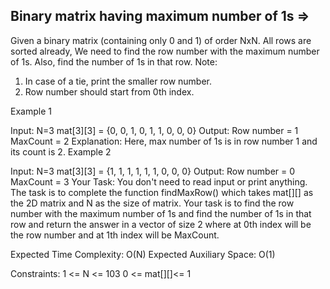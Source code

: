 Binary matrix having maximum number of 1s  =>
-----------------------------------------



Given a binary matrix (containing only 0 and 1) of order NxN. All rows are sorted already, We need to find the row number with the maximum number of 1s. Also, find the number of 1s in that row.
Note:

1. In case of a tie, print the smaller row number.
2. Row number should start from 0th index.

Example 1

Input:
N=3
mat[3][3] = {0, 0, 1, 
              0, 1, 1, 
              0, 0, 0}
Output:
Row number = 1
MaxCount = 2
Explanation:
Here, max number of 1s is in row number 1
and its count is 2.
Example 2

Input:
N=3
mat[3][3] = {1, 1, 1, 
              1, 1, 1, 
              0, 0, 0}
Output:
Row number = 0
MaxCount = 3
Your Task:
You don't need to read input or print anything. The task is to complete the function findMaxRow() which takes mat[][] as the 2D matrix and N as the size of matrix. Your task is to find the row number with the maximum number of 1s and find the number of 1s in that row and return the answer in a vector of size 2 where at 0th index will be the row number and at 1th index will be MaxCount.

Expected Time Complexity: O(N)
Expected Auxiliary Space: O(1)

Constraints:
1 <= N <= 103
0 <= mat[][]<= 1

